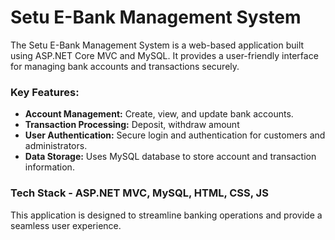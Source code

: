 # Setu E-Bank Management System

The Setu E-Bank Management System is a web-based application built using ASP.NET Core MVC and MySQL. It provides a user-friendly interface for managing bank accounts and transactions securely. 

### Key Features:
- **Account Management:** Create, view, and update bank accounts.
- **Transaction Processing:** Deposit, withdraw amount
- **User Authentication:** Secure login and authentication for customers and administrators.
- **Data Storage:** Uses MySQL database to store account and transaction information.

### Tech Stack - ASP.NET MVC, MySQL, HTML, CSS, JS

This application is designed to streamline banking operations and provide a seamless user experience.
